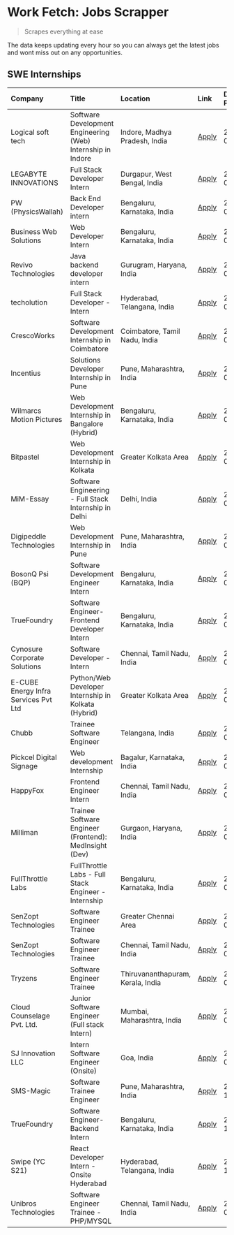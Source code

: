 # Work Fetch: Jobs Scrapper
> Scrapes everything at ease

The data keeps updating every hour so you can always get the latest jobs and wont miss out on any opportunities.

## SWE Internships
<!--START_SECTION:workfetch-->
| Company                              | Title                                                       | Location                          | Link                                                                                                                                                                                                                                                                                           | Date Posted   |
|:-------------------------------------|:------------------------------------------------------------|:----------------------------------|:-----------------------------------------------------------------------------------------------------------------------------------------------------------------------------------------------------------------------------------------------------------------------------------------------|:--------------|
| Logical soft tech                    | Software Development Engineering (Web) Internship in Indore | Indore, Madhya Pradesh, India     | [Apply](https://in.linkedin.com/jobs/view/software-development-engineering-web-internship-in-indore-at-logical-soft-tech-3911339813?refId=tODH1xilAZPMXSU%2F8vImbw%3D%3D&trackingId=5KIeDGjWVDssalJwK0aYlA%3D%3D&position=5&pageNum=1&trk=public_jobs_jserp-result_search-card)                | 2024-04-25    |
| LEGABYTE INNOVATIONS                 | Full Stack Developer Intern                                 | Durgapur, West Bengal, India      | [Apply](https://in.linkedin.com/jobs/view/full-stack-developer-intern-at-legabyte-innovations-3909242720?refId=bSxD3ZxCwiXoFr7%2BAuBUJA%3D%3D&trackingId=M4Rnan7EcpexK2odetoFlw%3D%3D&position=21&pageNum=0&trk=public_jobs_jserp-result_search-card)                                          | 2024-04-24    |
| PW (PhysicsWallah)                   | Back End Developer intern                                   | Bengaluru, Karnataka, India       | [Apply](https://in.linkedin.com/jobs/view/back-end-developer-intern-at-pw-physicswallah-3907293630?refId=bSxD3ZxCwiXoFr7%2BAuBUJA%3D%3D&trackingId=XgYJVMH3nqcPEx%2F%2Bt924wg%3D%3D&position=20&pageNum=0&trk=public_jobs_jserp-result_search-card)                                            | 2024-04-22    |
| Business Web Solutions               | Web Developer Intern                                        | Bengaluru, Karnataka, India       | [Apply](https://in.linkedin.com/jobs/view/web-developer-intern-at-business-web-solutions-3906717928?refId=bSxD3ZxCwiXoFr7%2BAuBUJA%3D%3D&trackingId=iqkTJ9qn%2F8Pfl1udTxEmHw%3D%3D&position=15&pageNum=0&trk=public_jobs_jserp-result_search-card)                                             | 2024-04-20    |
| Revivo Technologies                  | Java backend developer intern                               | Gurugram, Haryana, India          | [Apply](https://in.linkedin.com/jobs/view/java-backend-developer-intern-at-revivo-technologies-3906034446?refId=tODH1xilAZPMXSU%2F8vImbw%3D%3D&trackingId=PE%2B6oIDxX7ut61vs1a5%2BUQ%3D%3D&position=1&pageNum=1&trk=public_jobs_jserp-result_search-card)                                      | 2024-04-19    |
| techolution                          | Full Stack Developer - Intern                               | Hyderabad, Telangana, India       | [Apply](https://in.linkedin.com/jobs/view/full-stack-developer-intern-at-techolution-3904814977?refId=bSxD3ZxCwiXoFr7%2BAuBUJA%3D%3D&trackingId=0uMa7xBi35ZAHjtfloHJJQ%3D%3D&position=24&pageNum=0&trk=public_jobs_jserp-result_search-card)                                                   | 2024-04-18    |
| CrescoWorks                          | Software Development Internship in Coimbatore               | Coimbatore, Tamil Nadu, India     | [Apply](https://in.linkedin.com/jobs/view/software-development-internship-in-coimbatore-at-crescoworks-3904327953?refId=bSxD3ZxCwiXoFr7%2BAuBUJA%3D%3D&trackingId=CvL2r5vpBkqimda7tzIzhg%3D%3D&position=5&pageNum=0&trk=public_jobs_jserp-result_search-card)                                  | 2024-04-17    |
| Incentius                            | Solutions Developer Internship in Pune                      | Pune, Maharashtra, India          | [Apply](https://in.linkedin.com/jobs/view/solutions-developer-internship-in-pune-at-incentius-3904329499?refId=bSxD3ZxCwiXoFr7%2BAuBUJA%3D%3D&trackingId=FgjCG7otoRSB0uPx6NCd0Q%3D%3D&position=12&pageNum=0&trk=public_jobs_jserp-result_search-card)                                          | 2024-04-17    |
| Wilmarcs Motion Pictures             | Web Development Internship in Bangalore (Hybrid)            | Bengaluru, Karnataka, India       | [Apply](https://in.linkedin.com/jobs/view/web-development-internship-in-bangalore-hybrid-at-wilmarcs-motion-pictures-3904333111?refId=tODH1xilAZPMXSU%2F8vImbw%3D%3D&trackingId=0IEFMa5rKs71G9ejf%2Fe9tQ%3D%3D&position=4&pageNum=1&trk=public_jobs_jserp-result_search-card)                  | 2024-04-17    |
| Bitpastel                            | Web Development Internship in Kolkata                       | Greater Kolkata Area              | [Apply](https://in.linkedin.com/jobs/view/web-development-internship-in-kolkata-at-bitpastel-3903194722?refId=tODH1xilAZPMXSU%2F8vImbw%3D%3D&trackingId=C1yrl%2BBrwteEnzsn%2Fq7OyQ%3D%3D&position=24&pageNum=1&trk=public_jobs_jserp-result_search-card)                                       | 2024-04-16    |
| MiM-Essay                            | Software Engineering - Full Stack Internship in Delhi       | Delhi, India                      | [Apply](https://in.linkedin.com/jobs/view/software-engineering-full-stack-internship-in-delhi-at-mim-essay-3901647332?refId=bSxD3ZxCwiXoFr7%2BAuBUJA%3D%3D&trackingId=OUObTpp5bPQnmgpK1xg0Dg%3D%3D&position=16&pageNum=0&trk=public_jobs_jserp-result_search-card)                             | 2024-04-15    |
| Digipeddle Technologies              | Web Development Internship in Pune                          | Pune, Maharashtra, India          | [Apply](https://in.linkedin.com/jobs/view/web-development-internship-in-pune-at-digipeddle-technologies-3898605884?refId=tODH1xilAZPMXSU%2F8vImbw%3D%3D&trackingId=N3yR7ObRms8AjBiUbMcrHA%3D%3D&position=6&pageNum=1&trk=public_jobs_jserp-result_search-card)                                 | 2024-04-13    |
| BosonQ Psi (BQP)                     | Software Development Engineer Intern                        | Bengaluru, Karnataka, India       | [Apply](https://in.linkedin.com/jobs/view/software-development-engineer-intern-at-bosonq-psi-bqp-3888328596?refId=bSxD3ZxCwiXoFr7%2BAuBUJA%3D%3D&trackingId=tgfF329d06KQC56pSBr%2ByQ%3D%3D&position=22&pageNum=0&trk=public_jobs_jserp-result_search-card)                                     | 2024-04-06    |
| TrueFoundry                          | Software Engineer- Frontend Developer Intern                | Bengaluru, Karnataka, India       | [Apply](https://in.linkedin.com/jobs/view/software-engineer-frontend-developer-intern-at-truefoundry-3887320206?refId=bSxD3ZxCwiXoFr7%2BAuBUJA%3D%3D&trackingId=eZ456auIK7Hi0jA0k2ivZw%3D%3D&position=10&pageNum=0&trk=public_jobs_jserp-result_search-card)                                   | 2024-04-05    |
| Cynosure Corporate Solutions         | Software Developer -Intern                                  | Chennai, Tamil Nadu, India        | [Apply](https://in.linkedin.com/jobs/view/software-developer-intern-at-cynosure-corporate-solutions-3884767755?refId=bSxD3ZxCwiXoFr7%2BAuBUJA%3D%3D&trackingId=j6y%2FyETqitlzN5XvAhqWlA%3D%3D&position=14&pageNum=0&trk=public_jobs_jserp-result_search-card)                                  | 2024-04-04    |
| E-CUBE Energy Infra Services Pvt Ltd | Python/Web Developer Internship in Kolkata (Hybrid)         | Greater Kolkata Area              | [Apply](https://in.linkedin.com/jobs/view/python-web-developer-internship-in-kolkata-hybrid-at-e-cube-energy-infra-services-pvt-ltd-3882160442?refId=bSxD3ZxCwiXoFr7%2BAuBUJA%3D%3D&trackingId=uoWfhhyL%2B64%2BSRzLXlKVXA%3D%3D&position=6&pageNum=0&trk=public_jobs_jserp-result_search-card) | 2024-04-02    |
| Chubb                                | Trainee Software Engineer                                   | Telangana, India                  | [Apply](https://in.linkedin.com/jobs/view/trainee-software-engineer-at-chubb-3909641440?refId=bSxD3ZxCwiXoFr7%2BAuBUJA%3D%3D&trackingId=69yu4aMlGdH0g7Ib1oilpg%3D%3D&position=13&pageNum=0&trk=public_jobs_jserp-result_search-card)                                                           | 2024-03-30    |
| Pickcel Digital Signage              | Web development Internship                                  | Bagalur, Karnataka, India         | [Apply](https://in.linkedin.com/jobs/view/web-development-internship-at-pickcel-digital-signage-3849506118?refId=tODH1xilAZPMXSU%2F8vImbw%3D%3D&trackingId=8Y%2BJ29pTXpakZk7VHFZnDw%3D%3D&position=22&pageNum=1&trk=public_jobs_jserp-result_search-card)                                      | 2024-03-08    |
| HappyFox                             | Frontend Engineer Intern                                    | Chennai, Tamil Nadu, India        | [Apply](https://in.linkedin.com/jobs/view/frontend-engineer-intern-at-happyfox-3848357951?refId=tODH1xilAZPMXSU%2F8vImbw%3D%3D&trackingId=8rIBF%2FPPO2UwPen9KBYXjw%3D%3D&position=20&pageNum=1&trk=public_jobs_jserp-result_search-card)                                                       | 2024-03-07    |
| Milliman                             | Trainee Software Engineer (Frontend): MedInsight (Dev)      | Gurgaon, Haryana, India           | [Apply](https://in.linkedin.com/jobs/view/trainee-software-engineer-frontend-medinsight-dev-at-milliman-3792874280?refId=bSxD3ZxCwiXoFr7%2BAuBUJA%3D%3D&trackingId=SgkDtTIxe8ScK7Vexh5eZA%3D%3D&position=8&pageNum=0&trk=public_jobs_jserp-result_search-card)                                 | 2024-03-01    |
| FullThrottle Labs                    | FullThrottle Labs - Full Stack Engineer - Internship        | Bengaluru, Karnataka, India       | [Apply](https://in.linkedin.com/jobs/view/fullthrottle-labs-full-stack-engineer-internship-at-fullthrottle-labs-3829636016?refId=tODH1xilAZPMXSU%2F8vImbw%3D%3D&trackingId=MSflON2Q2fByvGg8OVpHxQ%3D%3D&position=25&pageNum=1&trk=public_jobs_jserp-result_search-card)                        | 2024-02-17    |
| SenZopt Technologies                 | Software Engineer Trainee                                   | Greater Chennai Area              | [Apply](https://in.linkedin.com/jobs/view/software-engineer-trainee-at-senzopt-technologies-3827688781?refId=tODH1xilAZPMXSU%2F8vImbw%3D%3D&trackingId=osFIasUB0CBk%2FkW%2Fr5a9HA%3D%3D&position=7&pageNum=1&trk=public_jobs_jserp-result_search-card)                                         | 2024-02-12    |
| SenZopt Technologies                 | Software Engineer Trainee                                   | Chennai, Tamil Nadu, India        | [Apply](https://in.linkedin.com/jobs/view/software-engineer-trainee-at-senzopt-technologies-3827686880?refId=tODH1xilAZPMXSU%2F8vImbw%3D%3D&trackingId=lfI9DHYfjalmjuyO3%2B62PA%3D%3D&position=19&pageNum=1&trk=public_jobs_jserp-result_search-card)                                          | 2024-02-12    |
| Tryzens                              | Software Engineer Trainee                                   | Thiruvananthapuram, Kerala, India | [Apply](https://in.linkedin.com/jobs/view/software-engineer-trainee-at-tryzens-3809363491?refId=tODH1xilAZPMXSU%2F8vImbw%3D%3D&trackingId=40dfyHUBbpnpVaj0rkm09g%3D%3D&position=8&pageNum=1&trk=public_jobs_jserp-result_search-card)                                                          | 2024-01-18    |
| Cloud Counselage Pvt. Ltd.           | Junior Software Engineer (Full stack Intern)                | Mumbai, Maharashtra, India        | [Apply](https://in.linkedin.com/jobs/view/junior-software-engineer-full-stack-intern-at-cloud-counselage-pvt-ltd-3803132814?refId=bSxD3ZxCwiXoFr7%2BAuBUJA%3D%3D&trackingId=bUY11F1EGZlTn60a19Z6mw%3D%3D&position=23&pageNum=0&trk=public_jobs_jserp-result_search-card)                       | 2024-01-11    |
| SJ Innovation LLC                    | Intern Software Engineer (Onsite)                           | Goa, India                        | [Apply](https://in.linkedin.com/jobs/view/intern-software-engineer-onsite-at-sj-innovation-llc-3799959011?refId=tODH1xilAZPMXSU%2F8vImbw%3D%3D&trackingId=DsGHJZ%2B1bFgd27vWwLKWHQ%3D%3D&position=15&pageNum=1&trk=public_jobs_jserp-result_search-card)                                       | 2024-01-11    |
| SMS-Magic                            | Software Trainee Engineer                                   | Pune, Maharashtra, India          | [Apply](https://in.linkedin.com/jobs/view/software-trainee-engineer-at-sms-magic-3761409781?refId=tODH1xilAZPMXSU%2F8vImbw%3D%3D&trackingId=dmHZLVXkK%2B57CCktjbgiIA%3D%3D&position=2&pageNum=1&trk=public_jobs_jserp-result_search-card)                                                      | 2023-11-16    |
| TrueFoundry                          | Software Engineer-Backend Intern                            | Bengaluru, Karnataka, India       | [Apply](https://in.linkedin.com/jobs/view/software-engineer-backend-intern-at-truefoundry-3779508170?refId=tODH1xilAZPMXSU%2F8vImbw%3D%3D&trackingId=cc5ekq3oHEe01lEQQi4zIQ%3D%3D&position=3&pageNum=1&trk=public_jobs_jserp-result_search-card)                                               | 2023-11-10    |
| Swipe (YC S21)                       | React Developer Intern - Onsite Hyderabad                   | Hyderabad, Telangana, India       | [Apply](https://in.linkedin.com/jobs/view/react-developer-intern-onsite-hyderabad-at-swipe-yc-s21-3737600089?refId=tODH1xilAZPMXSU%2F8vImbw%3D%3D&trackingId=7cHdibyQqNZDvDu8VSvQiw%3D%3D&position=11&pageNum=1&trk=public_jobs_jserp-result_search-card)                                      | 2023-10-13    |
| Unibros Technologies                 | Software Engineer Trainee - PHP/MYSQL                       | Chennai, Tamil Nadu, India        | [Apply](https://in.linkedin.com/jobs/view/software-engineer-trainee-php-mysql-at-unibros-technologies-3656599241?refId=tODH1xilAZPMXSU%2F8vImbw%3D%3D&trackingId=hdo4DiK0o8jl7W3ZvnY7QQ%3D%3D&position=9&pageNum=1&trk=public_jobs_jserp-result_search-card)                                   | 2023-06-12    |
<!--END_SECTION:workfetch-->
